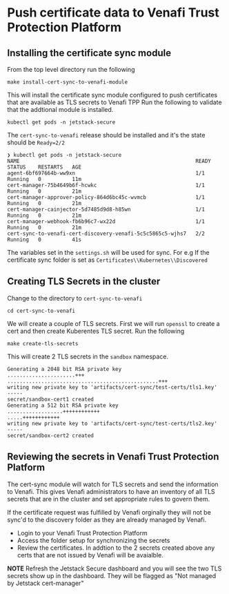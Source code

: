 # Push certificate data to Venafi Trust Protection Platform

## Installing the certificate sync module
From the top level directory run the following 
```
make install-cert-sync-to-venafi-module
```
This will install the certificate sync module configured to push certificates that are available as TLS secrets to Venafi TPP
Run the following to validate that the addtional module is installed.
```
kubectl get pods -n jetstack-secure
```
The `cert-sync-to-venafi` release should be installed and it's the state should be `Ready=2/2`

```
❯ kubectl get pods -n jetstack-secure
NAME                                                         READY   STATUS    RESTARTS   AGE
agent-6bf697664b-ww9xn                                       1/1     Running   0          11m
cert-manager-75b4649b6f-hcwkc                                1/1     Running   0          21m
cert-manager-approver-policy-864d6bc45c-wvmcb                1/1     Running   0          21m
cert-manager-cainjector-5d7485d9d8-h85wn                     1/1     Running   0          21m
cert-manager-webhook-fb6b96c7-wx22d                          1/1     Running   0          21m
cert-sync-to-venafi-cert-discovery-venafi-5c5c5865c5-wjhs7   2/2     Running   0          41s
```

The variables set in the `settings.sh` will be used for sync. For e.g If the certificate sync folder is set as `Certificates\\Kubernetes\\Discovered`


## Creating TLS Secrets in the cluster
Change to the directory to `cert-sync-to-venafi`
```
cd cert-sync-to-venafi
```
We will create a couple of TLS secrets. First we will run `openssl` to create a cert and then create Kuberentes TLS secret.
Run the following 
```
make create-tls-secrets
```
This will create 2 TLS secrets in the `sandbox` namespace.  
```
Generating a 2048 bit RSA private key
......................+++
.................................................+++
writing new private key to 'artifacts/cert-sync/test-certs/tls1.key'
-----
secret/sandbox-cert1 created
Generating a 512 bit RSA private key
..................++++++++++++
.....++++++++++++
writing new private key to 'artifacts/cert-sync/test-certs/tls2.key'
-----
secret/sandbox-cert2 created

```

## Reviewing the secrets in Venafi Trust Protection Platform 
The cert-sync module will watch for TLS secrets and send the information to Venafi. This gives Venafi administrators to have an inventory of all TLS secrets that are in the cluster and set appropriate rules to govern them.

If the certificate request was fulfilled by Venafi orginally they will not be sync'd to the discovery folder as they are already managed by Venafi.

- Login to your Venafi Trust Protection Platform 
- Access the folder setup for synchronizing the secrets
- Review the certificates. In addtion to the 2 secrets created above any certs that are not issued by Venafi will be avaialble.

**NOTE** Refresh the Jetstack Secure dashboard and you will see the two TLS secrets show up in the dashboard. They will be flagged as "Not managed by Jetstack cert-manager"

